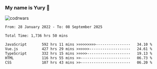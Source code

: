 ### My name is Yury 👋 
![codrwars](https://www.codewars.com/users/litury/badges/micro) 


<!--START_SECTION:waka-->

```txt
From: 28 January 2022 - To: 08 September 2025

Total Time: 1,736 hrs 50 mins

JavaScript       592 hrs 11 mins >>>>>>>>>----------------   34.10 %
Vue.js           427 hrs 29 mins >>>>>>-------------------   24.61 %
TypeScript       332 hrs 15 mins >>>>>--------------------   19.13 %
HTML             116 hrs 55 mins >>-----------------------   06.73 %
CSS              107 hrs 43 mins >>-----------------------   06.20 %
```

<!--END_SECTION:waka-->

